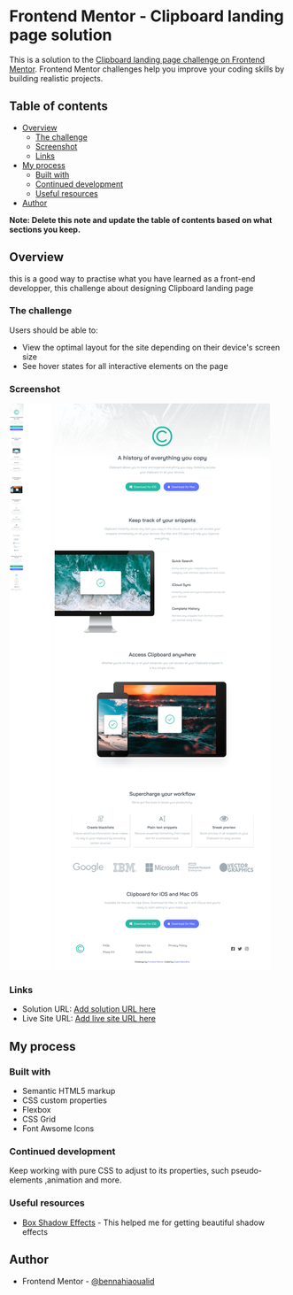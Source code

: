 # Frontend Mentor - Clipboard landing page solution

This is a solution to the [Clipboard landing page challenge on Frontend Mentor](https://www.frontendmentor.io/challenges/clipboard-landing-page-5cc9bccd6c4c91111378ecb9). Frontend Mentor challenges help you improve your coding skills by building realistic projects. 

## Table of contents

- [Overview](#overview)
  - [The challenge](#the-challenge)
  - [Screenshot](#screenshot)
  - [Links](#links)
- [My process](#my-process)
  - [Built with](#built-with)
  - [Continued development](#continued-development)
  - [Useful resources](#useful-resources)
- [Author](#author)

**Note: Delete this note and update the table of contents based on what sections you keep.**

## Overview
this is a good way to practise what you have learned as a front-end developper,
this challenge about designing Clipboard landing page 

### The challenge

Users should be able to:

- View the optimal layout for the site depending on their device's screen size
- See hover states for all interactive elements on the page

### Screenshot

![mobile screen](./screenshots/screenshot1.png)
![desktop screen](./screenshots/screenshot2.png)

### Links

- Solution URL: [Add solution URL here](https://your-solution-url.com)
- Live Site URL: [Add live site URL here](https://your-live-site-url.com)

## My process

### Built with

- Semantic HTML5 markup
- CSS custom properties
- Flexbox
- CSS Grid
- Font Awsome Icons

### Continued development
Keep working with pure CSS to adjust to its properties, such pseudo-elements ,animation and more.

### Useful resources

- [Box Shadow Effects](https://getcssscan.com/css-box-shadow-examples) - This helped me for getting beautiful shadow effects

## Author
- Frontend Mentor - [@bennahiaoualid](https://www.frontendmentor.io/profile/bennahiaoualid)


